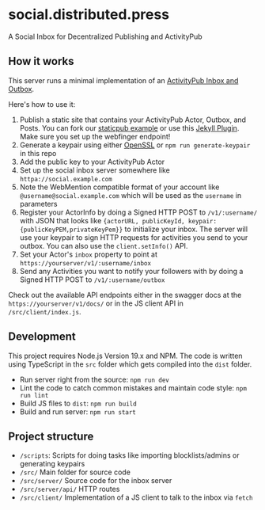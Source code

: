 # social.distributed.press
A Social Inbox for Decentralized Publishing and ActivityPub


## How it works

This server runs a minimal implementation of an [ActivityPub Inbox and Outbox](https://activitypub.rocks/).

Here's how to use it:

1. Publish a static site that contains your ActivityPub Actor, Outbox, and Posts. You can fork our [staticpub example](https://github.com/RangerMauve/staticpub.mauve.moe/) or use this [Jekyll Plugin](https://0xacab.org/sutty/jekyll/jekyll-activitypub). Make sure you set up the webfinger endpoint!
1. Generate a keypair using either [OpenSSL](https://blog.joinmastodon.org/2018/06/how-to-implement-a-basic-activitypub-server/#$:~:text=keypair) or `npm run generate-keypair` in this repo
1. Add the public key to your ActivityPub Actor
1. Set up the social inbox server somewhere like `httpa://social.example.com`
1. Note the WebMention compatible format of your account like `@username@social.example.com` which will be used as the `username` in parameters
1. Register your ActorInfo by doing a Signed HTTP POST to `/v1/:username/` with JSON that looks like `{actorURL, publicKeyId, keypair: {publicKeyPEM,privateKeyPem}}` to initialize your inbox. The server will use your keypair to sign HTTP requests for activities you send to your outbox. You can also use the `client.setInfo()` API.
1. Set your Actor's `inbox` property to point at `https://yourserver/v1/:username/inbox`
1. Send any Activities you want to notify your followers with by doing a Signed HTTP POST to `/v1/:username/outbox`

Check out the available API endpoints either in the swagger docs at the `https://yourserver/v1/docs/` or in the JS client API in `/src/client/index.js`.

## Development

This project requires Node.js Version 19.x and NPM.
The code is written using TypeScript in the `src` folder which gets compiled into the `dist` folder.

- Run server right from the source: `npm run dev`
- Lint the code to catch common mistakes and maintain code style: `npm run lint`
- Build JS files to `dist`: `npm run build`
- Build and run server: `npm run start`

## Project structure

- `/scripts`: Scripts for doing tasks like importing blocklists/admins or generating keypairs
- `/src/` Main folder for source code
- `/src/server/` Source code for the inbox server
- `/src/server/api/` HTTP routes
- `/src/client/` Implementation of a JS client to talk to the inbox via `fetch`

